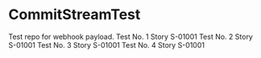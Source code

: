 # CommitStreamTest
Test repo for webhook payload.
Test No. 1 Story S-01001
Test No. 2 Story S-01001
Test No. 3 Story S-01001
Test No. 4 Story S-01001
